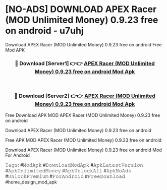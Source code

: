 # [NO-ADS] DOWNLOAD APEX Racer (MOD Unlimited Money) 0.9.23 free on android - u7uhj
Download APEX Racer (MOD Unlimited Money) 0.9.23 free on android Free Mod APK

<div align="center">
<h3>🔴 Download [Server1] 👉👉 <a href="https://apk-comot.site?title=APEX_Racer_(MOD_Unlimited_Money)_0.9.23_free_on_android">APEX Racer (MOD Unlimited Money) 0.9.23 free on android Mod Apk</a></h3><br>

<h3>🔴 Download [Server2] 👉👉 <a href="https://apk-comot.site?title=APEX_Racer_(MOD_Unlimited_Money)_0.9.23_free_on_android">APEX Racer (MOD Unlimited Money) 0.9.23 free on android Mod Apk</a></h3>
</div>


Free Download APK MOD APEX Racer (MOD Unlimited Money) 0.9.23 free on android

Download APEX Racer (MOD Unlimited Money) 0.9.23 free on android 

Free APK MOD APEX Racer (MOD Unlimited Money) 0.9.23 free on android 

Download APEX Racer (MOD Unlimited Money) 0.9.23 free on android Mod For Android

𝚃𝚊𝚐𝚜: #𝙼𝚘𝚍𝙰𝚙𝚔 #𝙳𝚘𝚠𝚗𝚕𝚘𝚊𝚍𝙼𝚘𝚍𝙰𝚙𝚔 #𝙰𝚙𝚔𝙻𝚊𝚝𝚎𝚜𝚝𝚅𝚎𝚛𝚜𝚒𝚘𝚗 #𝙰𝚙𝚔𝚄𝚗𝚕𝚒𝚖𝚒𝚝𝚎𝚍𝙼𝚘𝚗𝚎𝚢 #𝙰𝚙𝚔𝚄𝚗𝚕𝚘𝚌𝚔𝙰𝚕𝚕 #𝙰𝚙𝚔𝙽𝚘𝙰𝚍𝚜 #𝚄𝚗𝚕𝚘𝚌𝚔𝙿𝚛𝚎𝚖𝚒𝚞𝚖 #𝙵𝚘𝚛𝙰𝚗𝚍𝚛𝚘𝚒𝚍 #𝙵𝚛𝚎𝚎𝙳𝚘𝚠𝚗𝚕𝚘𝚊𝚍 #home_design_mod_apk